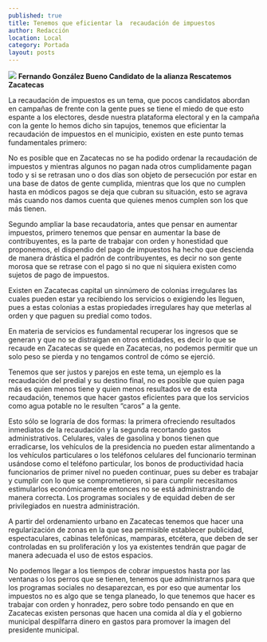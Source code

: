 ```yaml
---
published: true
title: Tenemos que eficientar la  recaudación de impuestos
author: Redacción
location: Local
category: Portada
layout: posts
---
```


![](http://i.imgur.com/9dVEH7rm.jpg)
**Fernando González Bueno
Candidato de la alianza Rescatemos Zacatecas**

La recaudación de impuestos es un tema, que pocos candidatos abordan en campañas de frente con la gente pues se tiene el miedo de que esto espante a los electores, desde nuestra plataforma electoral y en la campaña con la gente lo hemos dicho sin tapujos, tenemos que eficientar la recaudación de impuestos en el municipio, existen en este punto temas fundamentales primero:

No es posible que en Zacatecas no se ha podido ordenar la recaudación de impuestos y mientras algunos no pagan nada otros cumplidamente pagan todo y si se retrasan uno o dos días son objeto de persecución por estar en una base de datos de gente cumplida, mientras que los que no cumplen hasta en módicos pagos se deja que cubran su situación,  esto se agrava más cuando nos damos cuenta que quienes menos cumplen son los que más tienen.

Segundo ampliar la base recaudatoria, antes que pensar en aumentar impuestos, primero tenemos que pensar en aumentar la base de contribuyentes, es la parte de trabajar con orden y honestidad que proponemos, el dispendio del pago de impuestos ha hecho que descienda de manera drástica el padrón de contribuyentes, es decir no son gente morosa que se retrase con el pago si no que ni siquiera existen como sujetos de pago de impuestos.

Existen en Zacatecas capital  un sinnúmero de colonias irregulares las cuales pueden estar ya recibiendo los servicios o exigiendo les lleguen, pues a estas colonias a estas propiedades irregulares hay que meterlas al orden y que paguen su predial como todos.

En materia de servicios es fundamental recuperar los ingresos que se generan y que no se distraigan en otros entidades, es decir lo que se recaude en Zacatecas se quede en Zacatecas, no podemos permitir que un solo peso se pierda y no tengamos control de cómo se ejerció.

Tenemos que ser justos y parejos en este tema, un ejemplo es la recaudación del predial y su destino final, no es posible que quien paga más es quien menos tiene y quien menos resultados ve de esta recaudación, tenemos que hacer gastos eficientes para que los servicios como agua potable no le resulten “caros” a la gente.

Esto sólo se lograría de dos formas: la primera ofreciendo resultados inmediatos de la recaudación y la segunda recortando gastos administrativos. Celulares, vales de gasolina y bonos tienen que erradicarse, los vehículos de la presidencia no pueden estar alimentando a los vehículos particulares o los teléfonos celulares del funcionario terminan usándose como el teléfono particular, los bonos de productividad hacia funcionarios de primer nivel no pueden continuar, pues su deber es trabajar y cumplir con lo que se comprometieron, si para cumplir necesitamos estimularlos económicamente entonces no se está administrando de manera correcta. Los programas sociales y de equidad deben de ser privilegiados en nuestra administración.

A partir del ordenamiento urbano en Zacatecas tenemos que hacer una regularización de zonas en la que sea permisible establecer publicidad, espectaculares, cabinas telefónicas, mamparas, etcétera, que deben de ser controladas en su proliferación y los ya existentes tendrán que pagar de manera adecuada el uso de estos espacios.

No podemos llegar a los tiempos de cobrar impuestos hasta por las ventanas o los perros que se tienen, tenemos que administrarnos para que los programas sociales no desaparezcan, es por eso que aumentar los impuestos no es algo que se tenga planeado, lo que tenemos que hacer es trabajar con orden y honradez, pero sobre todo pensando en que en Zacatecas existen personas que hacen una comida al día y el gobierno municipal despilfarra dinero en gastos para promover la imagen del presidente municipal.

